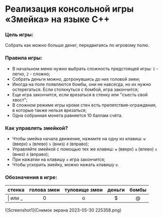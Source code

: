# Реализация консольной игры «Змейка» на языке C++
### Цель игры: 
Cобрать как можно больше денег, передвигаясь по игровому полю.
### Правила игры:
- В начальном меню нужно выбрать сложность предстоящей игры: `1` - легко,  `2` - сложно;
- Собрать деньги можно, дотронувшись до них головой змеи;
- Иногда на поле появляются бомбы, они не навсегда, но их нужно остерегаться. Если столкнуться с бомбой, игра закончится;
- Еще игра закончится, если врезаться в стенку или "съесть свой хвост";
- В сложном режиме игры кроме стен есть препятствия-ограждения, в которые также нельзя врезаться;
- Одна собранная монета равняется 10 баллам счёта.
### Как управлять змейкой?
- Чтобы змейка начала движение, нажмите на одну из клавиш: `w` (вверх) `a` (влево) `s` (вниз) `d` (вправо);
- Управляйте змейкой с помощью тех же клавиш: `w` (вверх) `a` (влево) `s` (вниз) `d` (вправо);
- При нажатии на клавишу `x` игра закончится;
- Чтобы ускорить змейку, можно нажать клавишу `e`.

### Обозначения в игре: 
стенка| голова змеи| туловище змеи| деньги| бомбы
:-----|:----------:|:------------:|:-----:|:-----:
|\| или _ |0|o|$|@


![Screenshot1](Снимок экрана 2023-05-30 225358.png)
